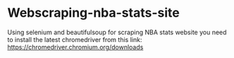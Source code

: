 # Webscraping-nba-stats-site
Using selenium and beautifulsoup for scraping NBA stats website
you need to install the latest chromedriver from this link: https://chromedriver.chromium.org/downloads
